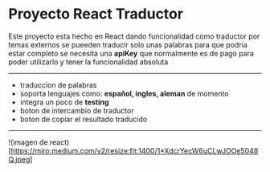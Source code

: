 # Proyecto React Traductor

Este proyecto esta hecho en React dando funcionalidad 
como traductor por temas externos se pueeden traducir solo unas palabras
para que podria estar completo se necesita una **apiKey** 
que normalmente es de pago para poder utilizarlo y tener la funcionalidad absoluta 

***
- traduccion de palabras
- soporta lenguajes como: **español, ingles, aleman** de momento
- integra un poco de **testing**
- boton de intercambio de traductor
- boton de copiar el resultado traducido

***
!(imagen de react)[https://miro.medium.com/v2/resize:fit:1400/1*XdcrYecW6uCLwJOOe5048Q.jpeg]
